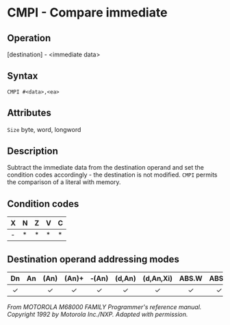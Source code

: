 # CMPI - Compare immediate

## Operation
[destination] - \<immediate data\>

## Syntax
```assembly
CMPI #<data>,<ea>
```

## Attributes
`Size` byte, word, longword

## Description
Subtract the immediate data from the destination operand and set the condition codes accordingly - the destination is not modified. `CMPI` permits the comparison of a literal with memory.

## Condition codes
|X|N|Z|V|C|
|--|--|--|--|--|
|-|*|*|*|*|

## Destination operand addressing modes
|Dn|An|(An)|(An)+|&#x2011;(An)|(d,An)|(d,An,Xi)|ABS.W|ABS.L|(d,PC)|(d,PC,Xn)|imm|
|:-:|:-:|:-:|:-:|:-:|:-:|:-:|:-:|:-:|:-:|:-:|:-:|
|✓||✓|✓|✓|✓|✓|✓|✓|✓|✓||

*From MOTOROLA M68000 FAMILY Programmer's reference manual. Copyright 1992 by Motorola Inc./NXP. Adapted with permission.*